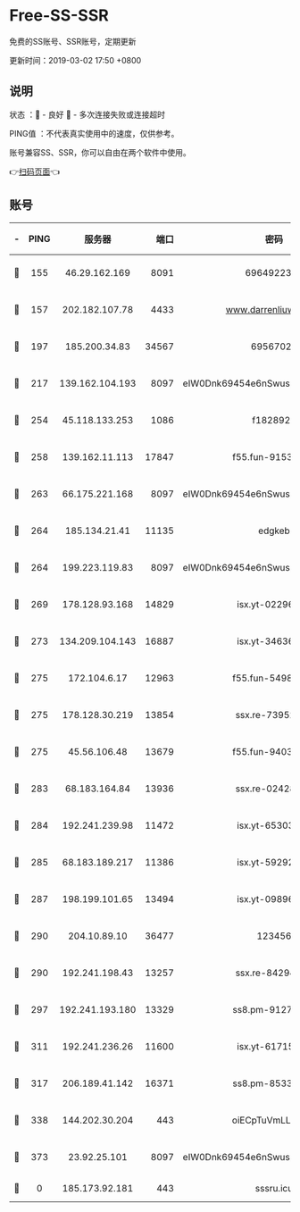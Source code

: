 # Free-SS-SSR

免费的SS账号、SSR账号，定期更新

更新时间：2019-03-02 17:50 +0800

## 说明

状态     ：🙂 - 良好 🙁 - 多次连接失败或连接超时

PING值   ：不代表真实使用中的速度，仅供参考。

账号兼容SS、SSR，你可以自由在两个软件中使用。

👉[扫码页面](https://liesauer.github.io/free-ss-ssr.github.io/)👈

## 账号

|-|PING|服务器|端口|密码|加密方式|区域|
|:----:|:----:|:-----:|-----:|:----:|:----:|:----:|
|🙂|155|46.29.162.169|8091|6964922356|aes-256-cfb|RU|
|🙂|157|202.182.107.78|4433|www.darrenliuwei.com|aes-256-cfb|JP|
|🙂|197|185.200.34.83|34567|69567020|aes-256-cfb|US|
|🙂|217|139.162.104.193|8097|eIW0Dnk69454e6nSwuspv9DmS201tQ0D|aes-256-cfb|JP|
|🙂|254|45.118.133.253|1086|f1828920|aes-256-cfb|SG|
|🙂|258|139.162.11.113|17847|f55.fun-91530926|aes-256-cfb|SG|
|🙂|263|66.175.221.168|8097|eIW0Dnk69454e6nSwuspv9DmS201tQ0D|aes-256-cfb|US|
|🙂|264|185.134.21.41|11135|edgkeb|aes-256-cfb|GB|
|🙂|264|199.223.119.83|8097|eIW0Dnk69454e6nSwuspv9DmS201tQ0D|aes-256-cfb|US|
|🙂|269|178.128.93.168|14829|isx.yt-02296578|aes-256-cfb|SG|
|🙂|273|134.209.104.143|16887|isx.yt-34636284|aes-256-cfb|SG|
|🙂|275|172.104.6.17|12963|f55.fun-54984893|aes-256-cfb|US|
|🙂|275|178.128.30.219|13854|ssx.re-73952571|aes-256-cfb|SG|
|🙂|275|45.56.106.48|13679|f55.fun-94035018|aes-256-cfb|US|
|🙂|283|68.183.164.84|13936|ssx.re-02428773|aes-256-cfb|US|
|🙂|284|192.241.239.98|11472|isx.yt-65303536|aes-256-cfb|US|
|🙂|285|68.183.189.217|11386|isx.yt-59292721|aes-256-cfb|SG|
|🙂|287|198.199.101.65|13494|isx.yt-09896411|aes-256-cfb|US|
|🙂|290|204.10.89.10|36477|123456|aes-256-cfb|US|
|🙂|290|192.241.198.43|13257|ssx.re-84294373|aes-256-cfb|US|
|🙂|297|192.241.193.180|13329|ss8.pm-91273278|aes-256-cfb|US|
|🙂|311|192.241.236.26|11600|isx.yt-61715029|aes-256-cfb|US|
|🙂|317|206.189.41.142|16371|ss8.pm-85330521|aes-256-cfb|SG|
|🙂|338|144.202.30.204|443|oiECpTuVmLLxk4Ts|aes-256-cfb|US|
|🙂|373|23.92.25.101|8097|eIW0Dnk69454e6nSwuspv9DmS201tQ0D|aes-256-cfb|US|
|🙁|0|185.173.92.181|443|sssru.icu|rc4-md5|RU|
